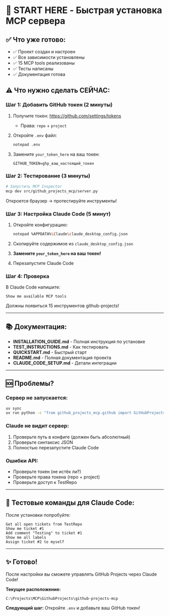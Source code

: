 # 🚀 START HERE - Быстрая установка MCP сервера

## ✅ Что уже готово:

- ✅ Проект создан и настроен
- ✅ Все зависимости установлены
- ✅ 15 MCP tools реализованы
- ✅ Тесты написаны
- ✅ Документация готова

## ⚠️ Что нужно сделать СЕЙЧАС:

### Шаг 1: Добавить GitHub токен (2 минуты)

1. Получите токен: https://github.com/settings/tokens
   - Права: `repo` + `project`

2. Откройте `.env` файл:
   ```bash
   notepad .env
   ```

3. Замените `your_token_here` на ваш токен:
   ```env
   GITHUB_TOKEN=ghp_ваш_настоящий_токен
   ```

### Шаг 2: Тестирование (3 минуты)

```bash
# Запустить MCP Inspector
mcp dev src/github_projects_mcp/server.py
```

Откроется браузер → протестируйте инструменты!

### Шаг 3: Настройка Claude Code (5 минут)

1. Откройте конфигурацию:
   ```bash
   notepad %APPDATA%\Claude\claude_desktop_config.json
   ```

2. Скопируйте содержимое из `claude_desktop_config.json`

3. **Замените `your_token_here` на ваш токен!**

4. Перезапустите Claude Code

### Шаг 4: Проверка

В Claude Code напишите:
```
Show me available MCP tools
```

Должны появиться 15 инструментов github-projects!

---

## 📚 Документация:

- **INSTALLATION_GUIDE.md** - Полная инструкция по установке
- **TEST_INSTRUCTIONS.md** - Как тестировать
- **QUICKSTART.md** - Быстрый старт
- **README.md** - Полная документация проекта
- **CLAUDE_CODE_SETUP.md** - Детали интеграции

---

## 🆘 Проблемы?

### Сервер не запускается:
```bash
uv sync
uv run python -c "from github_projects_mcp.github import GitHubProjectsClient; print('OK')"
```

### Claude не видит сервер:
1. Проверьте путь в конфиге (должен быть абсолютный)
2. Проверьте синтаксис JSON
3. Полностью перезапустите Claude Code

### Ошибки API:
- Проверьте токен (не истёк ли?)
- Проверьте права токена (repo + project)
- Проверьте доступ к TestRepo

---

## 🎯 Тестовые команды для Claude Code:

После установки попробуйте:

```
Get all open tickets from TestRepo
Show me ticket #1
Add comment "Testing" to ticket #1
Show me all labels
Assign ticket #2 to myself
```

---

## ✨ Готово!

После настройки вы сможете управлять GitHub Projects через Claude Code!

**Текущее расположение:**
```
C:\Projects\MCP\GithubProjects\github-projects-mcp
```

**Следующий шаг:** Откройте `.env` и добавьте ваш GitHub токен!
